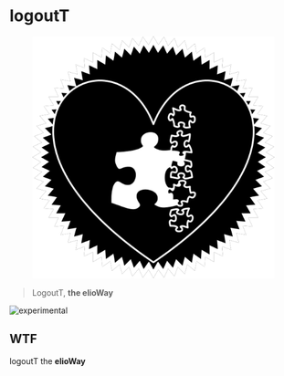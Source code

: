 # logoutT

<figure>
  <img src="star.png" alt="">
</figure>

> LogoutT, **the elioWay**

![experimental](/eliosin/icon/devops/experimental/favicon.ico "experimental")

## WTF

logoutT the **elioWay**
